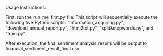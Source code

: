 Usage Instructions:

First, run the run_me_first.py file. This script will sequentially execute the following five Python scripts: "information_acquiring.py", "download_annual_report.py", "html2txt.py", "split&stopwords.py", and "train.py".

After execution, the final sentiment analysis results will be output to financial_sentiment_result_final.csv.
